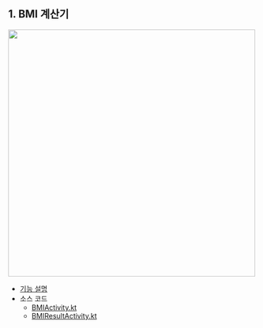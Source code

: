 ## 1. BMI 계산기

<img src="https://user-images.githubusercontent.com/100753621/202892586-228d20c1-2217-4a77-9872-8e2a5415ae7b.png" width="500"/>



- [기능 설명](https://blog.naver.com/collcr/222933507640)
- 소스 코드
  - [BMIActivity.kt](https://github.com/im-cherry/FastcampusBasicProject/blob/master/app/src/main/java/com/example/fastcampusbasicproject/BMIActivity.kt)
  - [BMIResultActivity.kt](https://github.com/im-cherry/FastcampusBasicProject/blob/master/app/src/main/java/com/example/fastcampusbasicproject/BMIResultActivity.kt)
